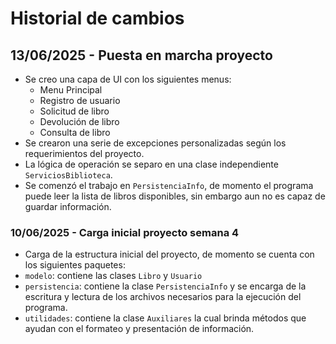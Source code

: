 # Historial de cambios

## 13/06/2025 - Puesta en marcha proyecto
- Se creo una capa de UI con los siguientes menus:
    - Menu Principal    
    - Registro de usuario   
    - Solicitud de libro   
    - Devolución de libro  
    - Consulta de libro   
- Se crearon una serie de excepciones personalizadas según los requerimientos del proyecto.
- La lógica de operación se separo en una clase independiente `ServiciosBiblioteca`.
- Se comenzó el trabajo en `PersistenciaInfo`, de momento el programa puede leer la lista de libros disponibles, sin embargo aun no es capaz de guardar información. 

### 10/06/2025 - Carga inicial proyecto semana 4
- Carga de la estructura inicial del proyecto, de momento se cuenta con los siguientes paquetes:
- `modelo`: contiene las clases `Libro` y `Usuario`
- `persistencia`: contiene la clase `PersistenciaInfo` y se encarga de la escritura y lectura de los archivos necesarios para la ejecución del programa.
- `utilidades`: contiene la clase `Auxiliares` la cual brinda métodos que ayudan con el formateo y presentación de información.